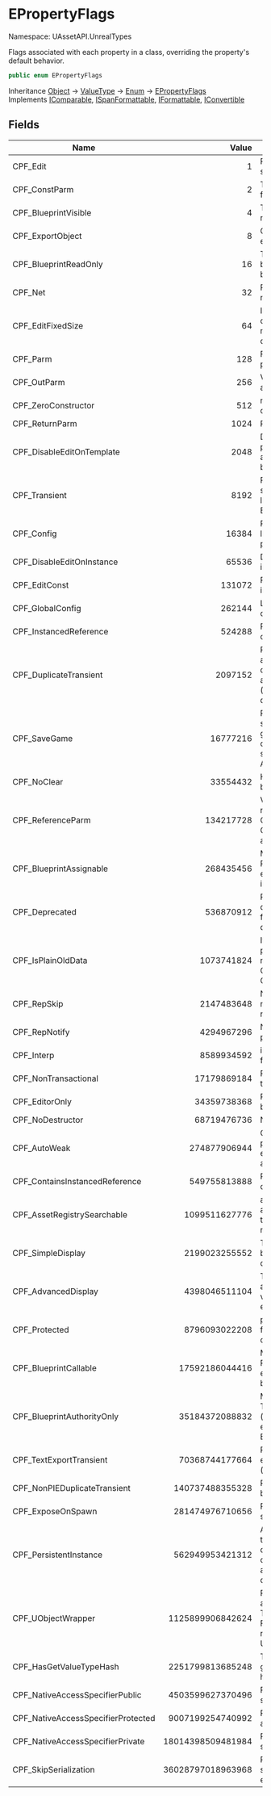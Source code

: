# EPropertyFlags

Namespace: UAssetAPI.UnrealTypes

Flags associated with each property in a class, overriding the property's default behavior.

```csharp
public enum EPropertyFlags
```

Inheritance [Object](https://docs.microsoft.com/en-us/dotnet/api/system.object) → [ValueType](https://docs.microsoft.com/en-us/dotnet/api/system.valuetype) → [Enum](https://docs.microsoft.com/en-us/dotnet/api/system.enum) → [EPropertyFlags](./uassetapi.unrealtypes.epropertyflags.md)<br>
Implements [IComparable](https://docs.microsoft.com/en-us/dotnet/api/system.icomparable), [ISpanFormattable](https://docs.microsoft.com/en-us/dotnet/api/system.ispanformattable), [IFormattable](https://docs.microsoft.com/en-us/dotnet/api/system.iformattable), [IConvertible](https://docs.microsoft.com/en-us/dotnet/api/system.iconvertible)

## Fields

| Name | Value | Description |
| --- | --: | --- |
| CPF_Edit | 1 | Property is user-settable in the editor. |
| CPF_ConstParm | 2 | This is a constant function parameter |
| CPF_BlueprintVisible | 4 | This property can be read by blueprint code |
| CPF_ExportObject | 8 | Object can be exported with actor. |
| CPF_BlueprintReadOnly | 16 | This property cannot be modified by blueprint code |
| CPF_Net | 32 | Property is relevant to network replication. |
| CPF_EditFixedSize | 64 | Indicates that elements of an array can be modified, but its size cannot be changed. |
| CPF_Parm | 128 | Function/When call parameter. |
| CPF_OutParm | 256 | Value is copied out after function call. |
| CPF_ZeroConstructor | 512 | memset is fine for construction |
| CPF_ReturnParm | 1024 | Return value. |
| CPF_DisableEditOnTemplate | 2048 | Disable editing of this property on an archetype/sub-blueprint |
| CPF_Transient | 8192 | Property is transient: shouldn't be saved or loaded, except for Blueprint CDOs. |
| CPF_Config | 16384 | Property should be loaded/saved as permanent profile. |
| CPF_DisableEditOnInstance | 65536 | Disable editing on an instance of this class |
| CPF_EditConst | 131072 | Property is uneditable in the editor. |
| CPF_GlobalConfig | 262144 | Load config from base class, not subclass. |
| CPF_InstancedReference | 524288 | Property is a component references. |
| CPF_DuplicateTransient | 2097152 | Property should always be reset to the default value during any type of duplication (copy/paste, binary duplication, etc.) |
| CPF_SaveGame | 16777216 | Property should be serialized for save games, this is only checked for game-specific archives with ArIsSaveGame |
| CPF_NoClear | 33554432 | Hide clear (and browse) button. |
| CPF_ReferenceParm | 134217728 | Value is passed by reference; CPF_OutParam and CPF_Param should also be set. |
| CPF_BlueprintAssignable | 268435456 | MC Delegates only. Property should be exposed for assigning in blueprint code |
| CPF_Deprecated | 536870912 | Property is deprecated. Read it from an archive, but don't save it. |
| CPF_IsPlainOldData | 1073741824 | If this is set, then the property can be memcopied instead of CopyCompleteValue / CopySingleValue |
| CPF_RepSkip | 2147483648 | Not replicated. For non replicated properties in replicated structs |
| CPF_RepNotify | 4294967296 | Notify actors when a property is replicated |
| CPF_Interp | 8589934592 | interpolatable property for use with matinee |
| CPF_NonTransactional | 17179869184 | Property isn't transacted |
| CPF_EditorOnly | 34359738368 | Property should only be loaded in the editor |
| CPF_NoDestructor | 68719476736 | No destructor |
| CPF_AutoWeak | 274877906944 | Only used for weak pointers, means the export type is autoweak |
| CPF_ContainsInstancedReference | 549755813888 | Property contains component references. |
| CPF_AssetRegistrySearchable | 1099511627776 | asset instances will add properties with this flag to the asset registry automatically |
| CPF_SimpleDisplay | 2199023255552 | The property is visible by default in the editor details view |
| CPF_AdvancedDisplay | 4398046511104 | The property is advanced and not visible by default in the editor details view |
| CPF_Protected | 8796093022208 | property is protected from the perspective of script |
| CPF_BlueprintCallable | 17592186044416 | MC Delegates only. Property should be exposed for calling in blueprint code |
| CPF_BlueprintAuthorityOnly | 35184372088832 | MC Delegates only. This delegate accepts (only in blueprint) only events with BlueprintAuthorityOnly. |
| CPF_TextExportTransient | 70368744177664 | Property shouldn't be exported to text format (e.g. copy/paste) |
| CPF_NonPIEDuplicateTransient | 140737488355328 | Property should only be copied in PIE |
| CPF_ExposeOnSpawn | 281474976710656 | Property is exposed on spawn |
| CPF_PersistentInstance | 562949953421312 | A object referenced by the property is duplicated like a component. (Each actor should have an own instance.) |
| CPF_UObjectWrapper | 1125899906842624 | Property was parsed as a wrapper class like TSubclassOf T, FScriptInterface etc., rather than a USomething* |
| CPF_HasGetValueTypeHash | 2251799813685248 | This property can generate a meaningful hash value. |
| CPF_NativeAccessSpecifierPublic | 4503599627370496 | Public native access specifier |
| CPF_NativeAccessSpecifierProtected | 9007199254740992 | Protected native access specifier |
| CPF_NativeAccessSpecifierPrivate | 18014398509481984 | Private native access specifier |
| CPF_SkipSerialization | 36028797018963968 | Property shouldn't be serialized, can still be exported to text |
